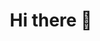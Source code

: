 <div id="header" align="center">
    <img scr="https://giphy.com/clips/southpark-south-park-episode-7-season-18-68PxAaRvtTV7qmucsJ" width="200" />
    <h1 align="center"> Hi there 👋</h1>
    <h3 align="center"></h3>
</div>
